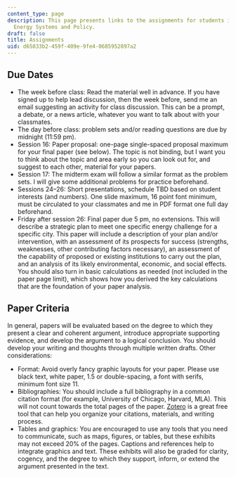```yaml
---
content_type: page
description: This page presents links to the assignments for students in 11.165 Urban
  Energy Systems and Policy.
draft: false
title: Assignments
uid: d65833b2-459f-409e-9fe4-0685952897a2
---
```

## Due Dates

- The week before class: Read the material well in advance. If you have signed up to help lead discussion, then the week before, send me an email suggesting an activity for class discussion. This can be a prompt, a debate, or a news article, whatever you want to talk about with your classmates. 
- The day before class: problem sets and/or reading questions are due by midnight (11:59 pm).
- Session 16: Paper proposal: one-page single-spaced proposal maximum for your final paper (see below). The topic is not binding, but I want you to think about the topic and area early so you can look out for, and suggest to each other, material for your papers.
- Session 17: The midterm exam will follow a similar format as the problem sets. I will give some additional problems for practice beforehand.
- Sessions 24–26: Short presentations, schedule TBD based on student interests (and numbers). One slide maximum, 16 point font minimum, must be circulated to your classmates and me in PDF format one full day beforehand.
- Friday after session 26: Final paper due 5 pm, no extensions. This will describe a strategic plan to meet one specific energy challenge for a specific city. This paper will include a description of your plan and/or intervention, with an assessment of its prospects for success (strengths, weaknesses, other contributing factors necessary), an assessment of the capability of proposed or existing institutions to carry out the plan, and an analysis of its likely environmental, economic, and social effects. You should also turn in basic calculations as needed (not included in the paper page limit), which shows how you derived the key calculations that are the foundation of your paper analysis.

## Paper Criteria 

In general, papers will be evaluated based on the degree to which they present a clear and coherent argument, introduce appropriate supporting evidence, and develop the argument to a logical conclusion. You should develop your writing and thoughts through multiple written drafts. Other considerations:

- Format: Avoid overly fancy graphic layouts for your paper. Please use black text, white paper, 1.5 or double-spacing, a font with serifs, minimum font size 11.
- Bibliographies: You should include a full bibliography in a common citation format (for example, University of Chicago, Harvard, MLA). This will not count towards the total pages of the paper. [Zotero](https://www.zotero.org/) is a great free tool that can help you organize your citations, materials, and writing process.
- Tables and graphics: You are encouraged to use any tools that you need to communicate, such as maps, figures, or tables, but these exhibits may not exceed 20% of the pages. Captions and references help to integrate graphics and text. These exhibits will also be graded for clarity, cogency, and the degree to which they support, inform, or extend the argument presented in the text.